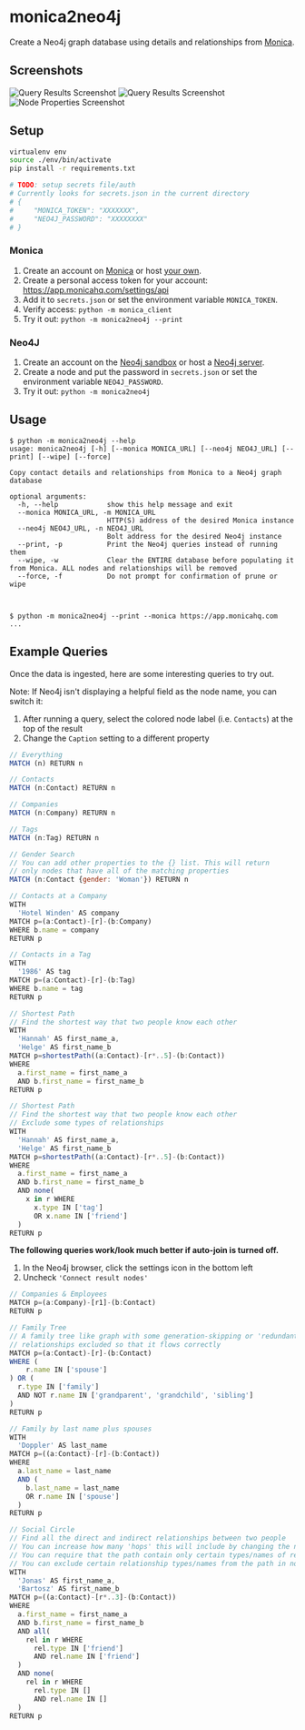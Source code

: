 # monica2neo4j #

Create a Neo4j graph database using details and relationships from [Monica](https://github.com/monicahq/monica).

## Screenshots ##

![Query Results Screenshot](docs/dark-example-with-employment.png)
![Query Results Screenshot](docs/dark-season-2-episode-4.png)
![Node Properties Screenshot](docs/node-properties.png)

## Setup ##

```bash
virtualenv env
source ./env/bin/activate
pip install -r requirements.txt

# TODO: setup secrets file/auth
# Currently looks for secrets.json in the current directory
# {
#     "MONICA_TOKEN": "XXXXXXX",
#     "NEO4J_PASSWORD": "XXXXXXXX"
# }
```

### Monica ###

1. Create an account on [Monica](https://app.monicahq.com/) or host [your own](https://hub.docker.com/_/monica).
1. Create a personal access token for your account: https://app.monicahq.com/settings/api
1. Add it to `secrets.json` or set the environment variable `MONICA_TOKEN`.
1. Verify access: `python -m monica_client`
1. Try it out: `python -m monica2neo4j --print`

### Neo4J ###

1. Create an account on the [Neo4j sandbox](https://sandbox.neo4j.com/) or host a [Neo4j server](https://hub.docker.com/_/neo4j/).
1. Create a node and put the password in `secrets.json` or set the environment variable `NEO4J_PASSWORD`.
1. Try it out: `python -m monica2neo4j`


## Usage ##

```console
$ python -m monica2neo4j --help
usage: monica2neo4j [-h] [--monica MONICA_URL] [--neo4j NEO4J_URL] [--print] [--wipe] [--force]

Copy contact details and relationships from Monica to a Neo4j graph database

optional arguments:
  -h, --help            show this help message and exit
  --monica MONICA_URL, -m MONICA_URL
                        HTTP(S) address of the desired Monica instance
  --neo4j NEO4J_URL, -n NEO4J_URL
                        Bolt address for the desired Neo4j instance
  --print, -p           Print the Neo4j queries instead of running them
  --wipe, -w            Clear the ENTIRE database before populating it from Monica. ALL nodes and relationships will be removed
  --force, -f           Do not prompt for confirmation of prune or wipe



$ python -m monica2neo4j --print --monica https://app.monicahq.com
...
```

## Example Queries ##

Once the data is ingested, here are some interesting queries to try out.

Note: If Neo4j isn't displaying a helpful field as the node name, you can switch it:
1. After running a query, select the colored node label (i.e. `Contacts`) at the top of the result
1. Change the `Caption` setting to a different property

```js
// Everything
MATCH (n) RETURN n
```

```js
// Contacts
MATCH (n:Contact) RETURN n
```

```js
// Companies
MATCH (n:Company) RETURN n
```

```js
// Tags
MATCH (n:Tag) RETURN n
```

```js
// Gender Search
// You can add other properties to the {} list. This will return
// only nodes that have all of the matching properties
MATCH (n:Contact {gender: 'Woman'}) RETURN n
```

```js
// Contacts at a Company
WITH
  'Hotel Winden' AS company
MATCH p=(a:Contact)-[r]-(b:Company)
WHERE b.name = company
RETURN p
```

```js
// Contacts in a Tag
WITH
  '1986' AS tag
MATCH p=(a:Contact)-[r]-(b:Tag)
WHERE b.name = tag
RETURN p
```

```js
// Shortest Path
// Find the shortest way that two people know each other
WITH
  'Hannah' AS first_name_a,
  'Helge' AS first_name_b
MATCH p=shortestPath((a:Contact)-[r*..5]-(b:Contact))
WHERE
  a.first_name = first_name_a
  AND b.first_name = first_name_b
RETURN p
```

```js
// Shortest Path
// Find the shortest way that two people know each other
// Exclude some types of relationships
WITH
  'Hannah' AS first_name_a,
  'Helge' AS first_name_b
MATCH p=shortestPath((a:Contact)-[r*..5]-(b:Contact))
WHERE
  a.first_name = first_name_a
  AND b.first_name = first_name_b
  AND none(
    x in r WHERE
      x.type IN ['tag']
      OR x.name IN ['friend']
  )
RETURN p
```



**The following queries work/look much better if auto-join is turned off.**
1. In the Neo4j browser, click the settings icon in the bottom left
1. Uncheck `'Connect result nodes'`



```js
// Companies & Employees
MATCH p=(a:Company)-[r1]-(b:Contact)
RETURN p
```

```js
// Family Tree
// A family tree like graph with some generation-skipping or 'redundant'
// relationships excluded so that it flows correctly
MATCH p=(a:Contact)-[r]-(b:Contact)
WHERE (
    r.name IN ['spouse']
) OR (
  r.type IN ['family']
  AND NOT r.name IN ['grandparent', 'grandchild', 'sibling']
)
RETURN p
```

```js
// Family by last name plus spouses
WITH
  'Doppler' AS last_name
MATCH p=((a:Contact)-[r]-(b:Contact))
WHERE
  a.last_name = last_name
  AND (
    b.last_name = last_name
    OR r.name IN ['spouse']
  )
RETURN p
```

```js
// Social Circle
// Find all the direct and indirect relationships between two people
// You can increase how many 'hops' this will include by changing the number in 'r*..3'
// You can require that the path contain only certain types/names of relationships in all(...)
// You can exclude certain relationship types/names from the path in none(...)
WITH
  'Jonas' AS first_name_a,
  'Bartosz' AS first_name_b
MATCH p=((a:Contact)-[r*..3]-(b:Contact))
WHERE
  a.first_name = first_name_a
  AND b.first_name = first_name_b
  AND all(
    rel in r WHERE
      rel.type IN ['friend']
      AND rel.name IN ['friend']
  )
  AND none(
    rel in r WHERE
      rel.type IN []
      AND rel.name IN []
  )
RETURN p
```
